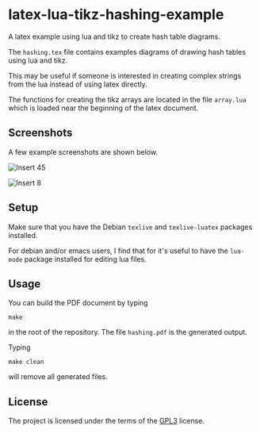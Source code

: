 # latex-lua-tikz-hashing-example

A latex example using lua and tikz to create hash table diagrams.

The `hashing.tex` file contains examples diagrams of drawing hash
tables using lua and tikz.

This may be useful if someone is interested in creating complex strings
from the lua instead of using latex directly.

The functions for creating the tikz arrays are located in the file
`array.lua` which is loaded near the beginning of the latex document.

## Screenshots

A few example screenshots are shown below.

![Insert 45](https://raw.githubusercontent.com/wiki/markroyer/latex-lua-tikz-hashing-example/hashing1.png
"Insert 45")

![Insert 8](https://raw.githubusercontent.com/wiki/markroyer/latex-lua-tikz-hashing-example/hashing2.png
"Insert 8")

## Setup

Make sure that you have the Debian `texlive` and `texlive-luatex`
packages installed.

For debian and/or emacs users, I find that for it's useful to have the `lua-mode`
package installed for editing lua files.

## Usage

You can build the PDF document by typing

```
make
```

in the root of the repository. The file `hashing.pdf` is the
generated output.

Typing

```
make clean
```

will remove all generated files.

## License

The project is licensed under the terms of the
[GPL3](https://www.gnu.org/licenses/gpl-3.0.en.html) license.
